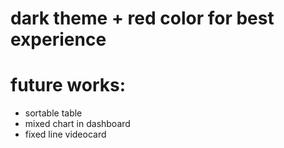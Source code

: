 # dark theme + red color for best experience

# future works:
- sortable table
- mixed chart in dashboard
- fixed line videocard